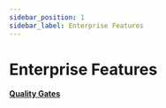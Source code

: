 ```yaml
---
sidebar_position: 1
sidebar_label: Enterprise Features
---
```


# Enterprise Features

[**Quality Gates**](/category/quality-gates)